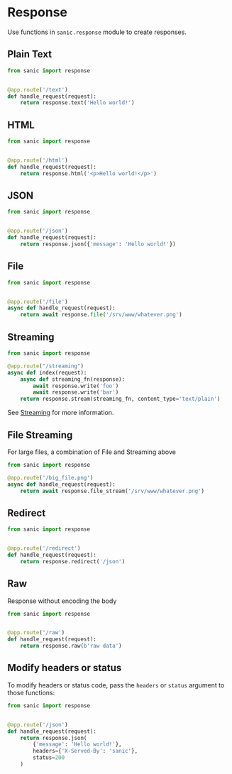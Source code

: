# Response

Use functions in `sanic.response` module to create responses.

## Plain Text

```python
from sanic import response


@app.route('/text')
def handle_request(request):
    return response.text('Hello world!')
```

## HTML

```python
from sanic import response


@app.route('/html')
def handle_request(request):
    return response.html('<p>Hello world!</p>')
```

## JSON


```python
from sanic import response


@app.route('/json')
def handle_request(request):
    return response.json({'message': 'Hello world!'})
```

## File

```python
from sanic import response


@app.route('/file')
async def handle_request(request):
    return await response.file('/srv/www/whatever.png')
```

## Streaming

```python
from sanic import response

@app.route("/streaming")
async def index(request):
    async def streaming_fn(response):
        await response.write('foo')
        await response.write('bar')
    return response.stream(streaming_fn, content_type='text/plain')
```

See [Streaming](streaming.md) for more information.

## File Streaming
For large files, a combination of File and Streaming above
```python
from sanic import response

@app.route('/big_file.png')
async def handle_request(request):
    return await response.file_stream('/srv/www/whatever.png')
```

## Redirect

```python
from sanic import response


@app.route('/redirect')
def handle_request(request):
    return response.redirect('/json')
```

## Raw

Response without encoding the body

```python
from sanic import response


@app.route('/raw')
def handle_request(request):
    return response.raw(b'raw data')
```

## Modify headers or status

To modify headers or status code, pass the `headers` or `status` argument to those functions:

```python
from sanic import response


@app.route('/json')
def handle_request(request):
    return response.json(
        {'message': 'Hello world!'},
        headers={'X-Served-By': 'sanic'},
        status=200
    )
```
